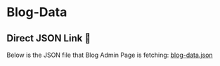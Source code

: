 # Blog-Data

## Direct JSON Link 🔗
Below is the JSON file that Blog Admin Page is fetching:
[blog-data.json](https://graysen-w1.github.io/Blog-Data/blog-entries.json)
